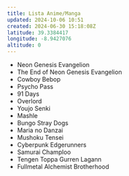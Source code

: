 ```yaml
---
title: Lista Anime/Manga
updated: 2024-10-06 10:51
created: 2024-06-30 15:18:08Z
latitude: 39.3384417
longitude: -8.9427076
altitude: 0
---
```


- Neon Genesis Evangelion
- The End of Neon Genesis Evangelion
- Cowboy Bebop
- Psycho Pass
- 91 Days
- Overlord
- Youjo Senki
- Mashle
- Bungo Stray Dogs
- Maria no Danzai
- Mushoku Tensei
- Cyberpunk Edgerunners
- Samurai Champloo
- Tengen Toppa Gurren Lagann
- Fullmetal Alchemist Brotherhood
